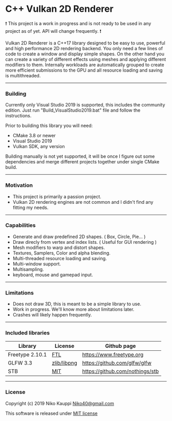 
# C++ Vulkan 2D Renderer

:exclamation: This project is a work in progress and is not ready to be used in any project as of yet. API will change frequently. :exclamation:

Vulkan 2D Renderer is a C++17 library designed to be easy to use, powerful and high performance 2D rendering backend.
You only need a few lines of code to create a window and display simple shapes.
On the other hand you can create a variety of different effects using meshes and applying different modifiers to them.
Internally workloads are automatically grouped to create more efficient submissions to the GPU and all resource loading and saving is multithreaded.

------

### Building

Currently only Visual Studio 2019 is supported, this includes the community edition. Just run "Build_VisualStudio2019.bat" file and follow the instructions.

Prior to building this library you will need:
- CMake 3.8 or newer
- Visual Studio 2019
- Vulkan SDK, any version

Building manually is not yet supported, it will be once I figure out some dependencies and merge different projects together under single CMake build.

------

### Motivation

- This project is primarily a passion project.
- Vulkan 2D rendering engines are not common and I didn't find any fitting my needs.

------

### Capabilities

- Generate and draw predefined 2D shapes. ( Box, Circle, Pie... )
- Draw direcly from vertex and index lists. ( Useful for GUI rendering )
- Mesh modifiers to warp and distort shapes.
- Textures, Samplers, Color and alpha blending.
- Multi-threaded resource loading and saving.
- Multi-window support.
- Multisampling.
- keyboard, mouse and gamepad input.

------

### Limitations

- Does not draw 3D, this is meant to be a simple library to use.
- Work in progress. We'll know more about limitations later.
- Crashes will likely happen frequently.

------

### Included libraries

| Library | License | Github page |
| --- | --- | --- |
| Freetype 2.10.1 | [FTL](ExternalLibraries/freetype-2.10.1/docs/FTL.TXT) | https://www.freetype.org |
| GLFW 3.3 | [zlib/libpng](ExternalLibraries/glfw-3.3/LICENSE.md) | https://github.com/glfw/glfw |
| STB | [MIT](ExternalLibraries/stb/LICENSE.md) | https://github.com/nothings/stb |

------

### License

Copyright (c) 2019 Niko Kauppi Niko40@gmail.com

This software is released under [MIT license](LICENSE.md)

